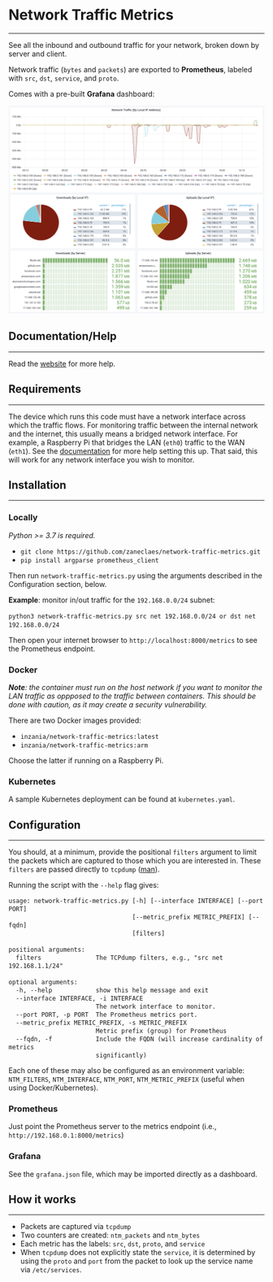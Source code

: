 # Network Traffic Metrics
---
See all the inbound and outbound traffic for your network, broken down by server and client.

Network traffic (`bytes` and `packets`) are exported to **Prometheus**, labeled with `src`, `dst`, `service`, and `proto`.

Comes with a pre-built **Grafana** dashboard:

![Grafana Dashboard](grafana.png)

## Documentation/Help
---

Read the [website](https://www.technicallywizardry.com/traffic-monitoring-software-grafana) for more help.

## Requirements
---

The device which runs this code must have a network interface across which the traffic flows. For monitoring traffic between the internal network and the internet, this usually means a bridged network interface. For example, a Raspberry Pi that bridges the LAN (`eth0`) traffic to the WAN (`eth1`). See the [documentation](https://www.technicallywizardry.com/traffic-monitoring-software-grafana) for more help setting this up. That said, this will work for any network interface you wish to monitor.

## Installation
---

### Locally

_Python >= 3.7 is required._

* `git clone https://github.com/zaneclaes/network-traffic-metrics.git`
* `pip install argparse prometheus_client`

Then run `network-traffic-metrics.py` using the arguments described in the Configuration section, below.

**Example**: monitor in/out traffic for the `192.168.0.0/24` subnet:

`python3 network-traffic-metrics.py src net 192.168.0.0/24 or dst net 192.168.0.0/24`

Then open your internet browser to `http://localhost:8000/metrics` to see the Prometheus endpoint.

### Docker

_**Note**: the container must run on the host network if you want to monitor the LAN traffic as oppposed to the traffic between containers. This should be done with caution, as it may create a security vulnerability._

There are two Docker images provided:

* `inzania/network-traffic-metrics:latest`
* `inzania/network-traffic-metrics:arm`

Choose the latter if running on a Raspberry Pi.

### Kubernetes

A sample Kubernetes deployment can be found at `kubernetes.yaml`.

## Configuration
---

You should, at a minimum, provide the positional `filters` argument to limit the packets which are captured to those which you are interested in. These `filters` are passed directly to `tcpdump` ([man](https://www.tcpdump.org/manpages/tcpdump.1.html)).

Running the script with the `--help` flag gives:

```
usage: network-traffic-metrics.py [-h] [--interface INTERFACE] [--port PORT]
                                  [--metric_prefix METRIC_PREFIX] [--fqdn]
                                  [filters]

positional arguments:
  filters               The TCPdump filters, e.g., "src net 192.168.1.1/24"

optional arguments:
  -h, --help            show this help message and exit
  --interface INTERFACE, -i INTERFACE
                        The network interface to monitor.
  --port PORT, -p PORT  The Prometheus metrics port.
  --metric_prefix METRIC_PREFIX, -s METRIC_PREFIX
                        Metric prefix (group) for Prometheus
  --fqdn, -f            Include the FQDN (will increase cardinality of metrics
                        significantly)
```

Each one of these may also be configured as an environment variable: `NTM_FILTERS`, `NTM_INTERFACE`, `NTM_PORT`, `NTM_METRIC_PREFIX` (useful when using Docker/Kubernetes).

### Prometheus

Just point the Prometheus server to the metrics endpoint (i.e., `http://192.168.0.1:8000/metrics`)

### Grafana

See the `grafana.json` file, which may be imported directly as a dashboard.

## How it works
---

* Packets are captured via `tcpdump`
* Two counters are created: `ntm_packets` and `ntm_bytes`
* Each metric has the labels: `src`, `dst`, `proto`, and `service`
* When `tcpdump` does not explicitly state the `service`, it is determined by using the `proto` and `port` from the packet to look up the service name via `/etc/services`.

